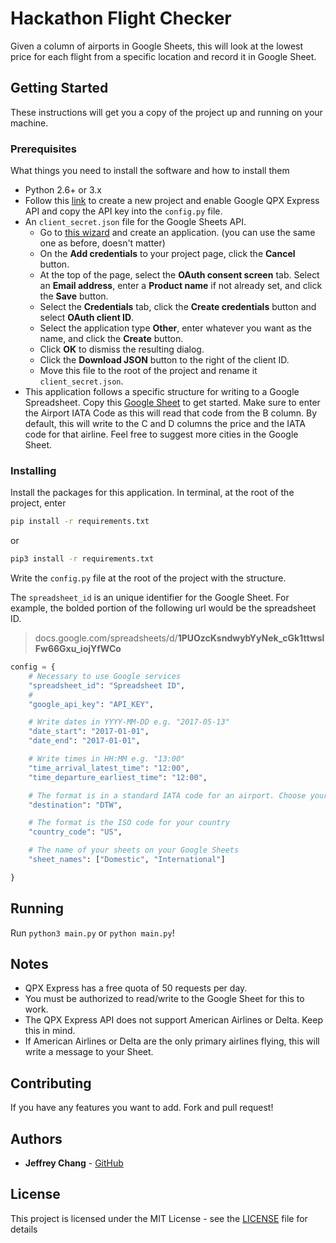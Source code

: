 # Hackathon Flight Checker

Given a column of airports in Google Sheets, this will look at the lowest price for each flight from a specific location and record it in Google Sheet.

## Getting Started

These instructions will get you a copy of the project up and running on your machine.

### Prerequisites

What things you need to install the software and how to install them

* Python 2.6+ or 3.x
* Follow this [link](https://console.developers.google.com/start/api?) to create a new project and enable Google QPX Express API and copy the API key into the `config.py` file.
* An `client_secret.json` file for the Google Sheets API. 
	* 	 Go to [this wizard](https://console.developers.google.com/start/api?id=sheets.googleapis.com) and create an application. (you can use the same one as before, doesn't matter)
	* 	 On the **Add credentials** to your project page, click the **Cancel** button.
	* 	 At the top of the page, select the **OAuth consent screen** tab. Select an **Email address**, enter a **Product name** if not already set, and click the **Save** button.
	* 	 Select the **Credentials** tab, click the **Create credentials** button and select **OAuth client ID**.
	* 	 Select the application type **Other**, enter whatever you want as the name, and click the **Create** button.
	* 	 Click **OK** to dismiss the resulting dialog.
	* 	 Click the  **Download JSON** button to the right of the client ID.
	* 	 Move this file to the root of the project and rename it `client_secret.json`.
* 	 This application follows a specific structure for writing to a Google Spreadsheet. Copy this [Google Sheet](https://docs.google.com/a/umich.edu/spreadsheets/d/1PUOzcKsndwybYyNek_cGk1ttwslFw66Gxu_iojYfWCo/edit?usp=sharing) to get started. Make sure to enter the Airport IATA Code as this will read that code from the B column. By default, this will write to the C and D columns the price and the IATA code for that airline. Feel free to suggest more cities in the Google Sheet.




### Installing

Install the packages for this application. In terminal, at the root of the project, enter

```bash
pip install -r requirements.txt
```
or

```bash
pip3 install -r requirements.txt
```



Write the `config.py` file at the root of the project with the structure.

The `spreadsheet_id` is an unique identifier for the Google Sheet. For example, the bolded portion of the following url would be the spreadsheet ID.
> docs.google.com/spreadsheets/d/**1PUOzcKsndwybYyNek_cGk1ttwslFw66Gxu_iojYfWCo**



```python
config = {
    # Necessary to use Google services
    "spreadsheet_id": "Spreadsheet ID",
    # 
    "google_api_key": "API_KEY",

    # Write dates in YYYY-MM-DD e.g. "2017-05-13"
    "date_start": "2017-01-01",
    "date_end": "2017-01-01",

    # Write times in HH:MM e.g. "13:00"
    "time_arrival_latest_time": "12:00",
    "time_departure_earliest_time": "12:00",

    # The format is in a standard IATA code for an airport. Choose your nearest international airport. This is the destination. 
    "destination": "DTW",

    # The format is the ISO code for your country
    "country_code": "US",

    # The name of your sheets on your Google Sheets
    "sheet_names": ["Domestic", "International"]

}
```

## Running
Run `python3 main.py` or `python main.py`!
## Notes
* QPX Express has a free quota of 50 requests per day.
* You must be authorized to read/write to the Google Sheet for this to work. 
* The QPX Express API does not support American Airlines or Delta. Keep this in mind.
* If American Airlines or Delta are the only primary airlines flying, this will write a message to your Sheet.

## Contributing

If you have any features you want to add. Fork and pull request!


## Authors

* **Jeffrey Chang** - [GitHub](https://github.com/jeffchang5) 

## License

This project is licensed under the MIT License - see the [LICENSE](LICENSE) file for details

